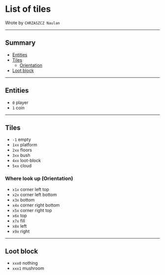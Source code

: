 # **List of tiles**
Wrote by `CHRZASZCZ Naulan`

-- --

## **Summary**
- [Entities]()
- [Tiles]()
  - [Orientation]()
- [Loot block]()

-- --

## Entities
- `0` player
- `1` coin

-- --

## Tiles
- `-1` empty
- `1xx` platform
- `2xx` floors
- `3xx` bush
- `4xx` loot-block
- `5xx` cloud

### Where look up (Orientation)
- `x1x` corner left top
- `x2x` corner left bottom
- `x3x` bottom
- `x4x` corner right bottom
- `x5x` corner right top
- `x6x` top
- `x7x` fill
- `x8x` left
- `x9x` right

-- --

## Loot block
- `xxx0` nothing
- `xxx1` mushroom
